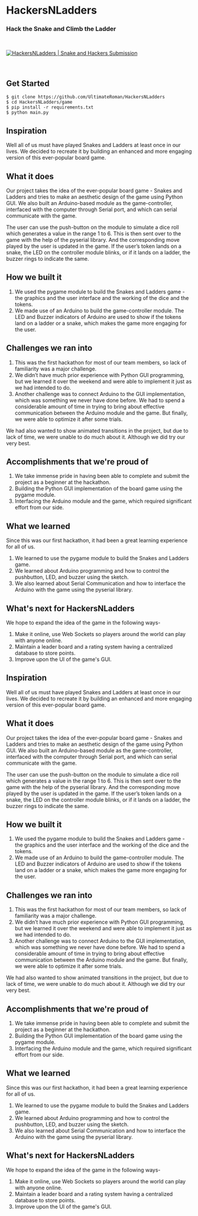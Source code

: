 # HackersNLadders

### Hack the Snake and Climb the Ladder

<br/>

[![HackersNLadders | Snake and Hackers Submission](http://img.youtube.com/vi/CDHZYz8FfaM/0.jpg)](http://www.youtube.com/watch?v=CDHZYz8FfaM "HackersNLadders | Snake and Hackers Submission")

<br/>

## Get Started

~~~
$ git clone https://github.com/UltimateRoman/HackersNLadders
$ cd HackersNLadders/game
$ pip install -r requirements.txt
$ python main.py
~~~


## Inspiration

Well all of us must have played Snakes and Ladders at least once in our lives. We decided to recreate it by building an enhanced and more engaging version of this ever-popular board game.

## What it does

Our project takes the idea of the ever-popular board game - Snakes and Ladders and tries to make an aesthetic design of the game using Python GUI. We also built an Arduino-based module as the game-controller, interfaced with the computer through Serial port, and which can serial communicate with the game.

The user can use the push-button on the module to simulate a dice roll which generates a value in the range 1 to 6. This is then sent over to the game with the help of the pyserial library. And the corresponding move played by the user is updated in the game. If the user’s token lands on a snake, the LED on the controller module blinks, or if it lands on a ladder, the buzzer rings to indicate the same.

## How we built it

1. We used the pygame module to build the Snakes and Ladders game - the graphics and the user interface and the working of the dice and the tokens.
2. We made use of an Arduino to build the game-controller module. The LED and Buzzer indicators of Arduino are used to show if the tokens land on a ladder or a snake, which makes the game more engaging for the user.


## Challenges we ran into

1. This was the first hackathon for most of our team members, so lack of familiarity was a major challenge. 
2. We didn’t have much prior experience with Python GUI programming, but we learned it over the weekend and were able to implement it just as we had intended to do.
3. Another challenge was to connect Arduino to the GUI implementation, which was something we never have done before. We had to spend a considerable amount of time in trying to bring about effective communication between the Arduino module and the game. But finally, we were able to optimize it after some trials.

We had also wanted to show animated transitions in the project, but due to lack of time, we were unable to do much about it. Although we did try our very best.


## Accomplishments that we're proud of

1. We take immense pride in having been able to complete and submit the project as a beginner at the hackathon.
2. Building the Python GUI implementation of the board game using the pygame module.
3. Interfacing the Arduino module and the game, which required significant effort from our side.

## What we learned

Since this was our first hackathon, it had been a great learning experience for all of us.

1. We learned to use the pygame module to build the Snakes and Ladders game.
2. We learned about Arduino programming and how to control the pushbutton, LED, and buzzer using the sketch.
3. We also learned about Serial Communication and how to interface the Arduino with the game using the pyserial library.


## What's next for HackersNLadders

We hope to expand the idea of the game in the following ways-

1. Make it online, use Web Sockets so players around the world can play with anyone online.
2. Maintain a leader board and a rating system having a centralized database to store points.
3. Improve upon the UI of the game's GUI.

## Inspiration

Well all of us must have played Snakes and Ladders at least once in our lives. We decided to recreate it by building an enhanced and more engaging version of this ever-popular board game.

## What it does

Our project takes the idea of the ever-popular board game - Snakes and Ladders and tries to make an aesthetic design of the game using Python GUI. We also built an Arduino-based module as the game-controller, interfaced with the computer through Serial port, and which can serial communicate with the game.

The user can use the push-button on the module to simulate a dice roll which generates a value in the range 1 to 6. This is then sent over to the game with the help of the pyserial library. And the corresponding move played by the user is updated in the game. If the user’s token lands on a snake, the LED on the controller module blinks, or if it lands on a ladder, the buzzer rings to indicate the same.

## How we built it

1. We used the pygame module to build the Snakes and Ladders game - the graphics and the user interface and the working of the dice and the tokens.
2. We made use of an Arduino to build the game-controller module. The LED and Buzzer indicators of Arduino are used to show if the tokens land on a ladder or a snake, which makes the game more engaging for the user.


## Challenges we ran into

1. This was the first hackathon for most of our team members, so lack of familiarity was a major challenge. 
2. We didn’t have much prior experience with Python GUI programming, but we learned it over the weekend and were able to implement it just as we had intended to do.
3. Another challenge was to connect Arduino to the GUI implementation, which was something we never have done before. We had to spend a considerable amount of time in trying to bring about effective communication between the Arduino module and the game. But finally, we were able to optimize it after some trials.

We had also wanted to show animated transitions in the project, but due to lack of time, we were unable to do much about it. Although we did try our very best.


## Accomplishments that we're proud of

1. We take immense pride in having been able to complete and submit the project as a beginner at the hackathon.
2. Building the Python GUI implementation of the board game using the pygame module.
3. Interfacing the Arduino module and the game, which required significant effort from our side.

## What we learned

Since this was our first hackathon, it had been a great learning experience for all of us.

1. We learned to use the pygame module to build the Snakes and Ladders game.
2. We learned about Arduino programming and how to control the pushbutton, LED, and buzzer using the sketch.
3. We also learned about Serial Communication and how to interface the Arduino with the game using the pyserial library.


## What's next for HackersNLadders

We hope to expand the idea of the game in the following ways-

1. Make it online, use Web Sockets so players around the world can play with anyone online.
2. Maintain a leader board and a rating system having a centralized database to store points.
3. Improve upon the UI of the game's GUI.

